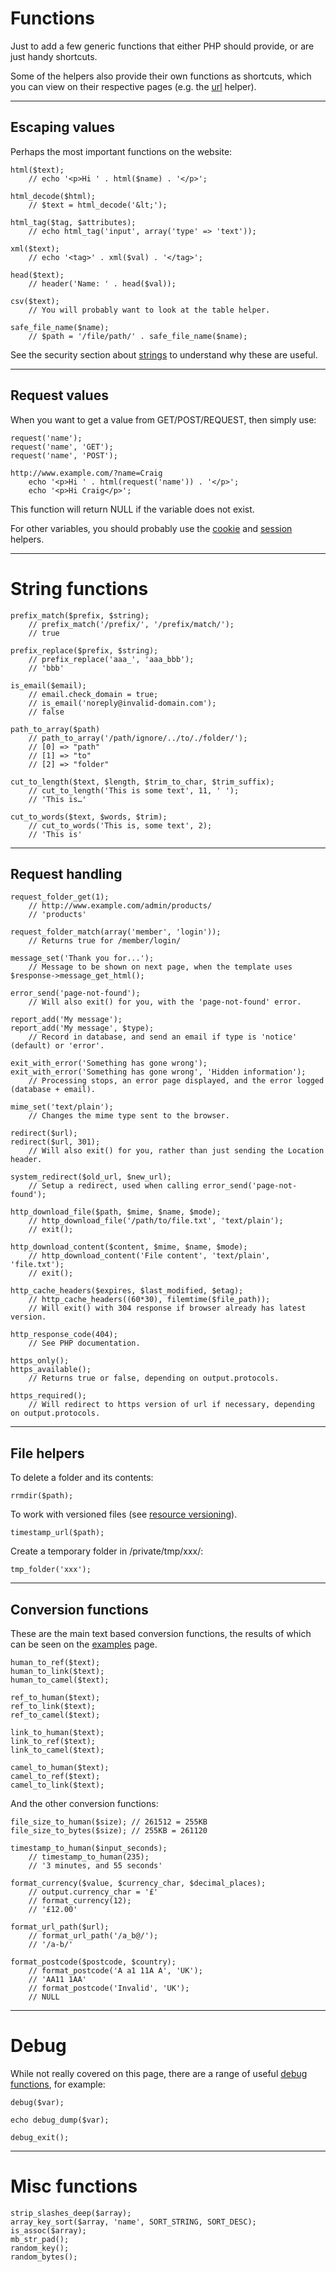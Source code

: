 # Functions

Just to add a few generic functions that either PHP should provide, or are just handy shortcuts.

Some of the helpers also provide their own functions as shortcuts, which you can view on their respective pages (e.g. the [url](../../doc/helpers/url.md) helper).

---

## Escaping values

Perhaps the most important functions on the website:

	html($text);
		// echo '<p>Hi ' . html($name) . '</p>';

	html_decode($html);
		// $text = html_decode('&lt;');

	html_tag($tag, $attributes);
		// echo html_tag('input', array('type' => 'text'));

	xml($text);
		// echo '<tag>' . xml($val) . '</tag>';

	head($text);
		// header('Name: ' . head($val));

	csv($text);
		// You will probably want to look at the table helper.

	safe_file_name($name);
		// $path = '/file/path/' . safe_file_name($name);

See the security section about [strings](../../doc/security/strings.md) to understand why these are useful.

---

## Request values

When you want to get a value from GET/POST/REQUEST, then simply use:

	request('name');
	request('name', 'GET');
	request('name', 'POST');

	http://www.example.com/?name=Craig
		echo '<p>Hi ' . html(request('name')) . '</p>';
		echo '<p>Hi Craig</p>';

This function will return NULL if the variable does not exist.

For other variables, you should probably use the [cookie](../../doc/system/cookie.md) and [session](../../doc/system/session.md) helpers.

---

# String functions

	prefix_match($prefix, $string);
		// prefix_match('/prefix/', '/prefix/match/');
		// true

	prefix_replace($prefix, $string);
		// prefix_replace('aaa_', 'aaa_bbb');
		// 'bbb'

	is_email($email);
		// email.check_domain = true;
		// is_email('noreply@invalid-domain.com');
		// false

	path_to_array($path)
		// path_to_array('/path/ignore/../to/./folder/');
		// [0] => "path"
		// [1] => "to"
		// [2] => "folder"

	cut_to_length($text, $length, $trim_to_char, $trim_suffix);
		// cut_to_length('This is some text', 11, ' ');
		// 'This is…'

	cut_to_words($text, $words, $trim);
		// cut_to_words('This is, some text', 2);
		// 'This is'

---

## Request handling

	request_folder_get(1);
		// http://www.example.com/admin/products/
		// 'products'

	request_folder_match(array('member', 'login'));
		// Returns true for /member/login/

	message_set('Thank you for...');
		// Message to be shown on next page, when the template uses $response->message_get_html();

	error_send('page-not-found');
		// Will also exit() for you, with the 'page-not-found' error.

	report_add('My message');
	report_add('My message', $type);
		// Record in database, and send an email if type is 'notice' (default) or 'error'.

	exit_with_error('Something has gone wrong');
	exit_with_error('Something has gone wrong', 'Hidden information');
		// Processing stops, an error page displayed, and the error logged (database + email).

	mime_set('text/plain');
		// Changes the mime type sent to the browser.

	redirect($url);
	redirect($url, 301);
		// Will also exit() for you, rather than just sending the Location header.

	system_redirect($old_url, $new_url);
		// Setup a redirect, used when calling error_send('page-not-found');

	http_download_file($path, $mime, $name, $mode);
		// http_download_file('/path/to/file.txt', 'text/plain');
		// exit();

	http_download_content($content, $mime, $name, $mode);
		// http_download_content('File content', 'text/plain', 'file.txt');
		// exit();

	http_cache_headers($expires, $last_modified, $etag);
		// http_cache_headers((60*30), filemtime($file_path));
		// Will exit() with 304 response if browser already has latest version.

	http_response_code(404);
		// See PHP documentation.

	https_only();
	https_available();
		// Returns true or false, depending on output.protocols.

	https_required();
		// Will redirect to https version of url if necessary, depending on output.protocols.

---

## File helpers

To delete a folder and its contents:

	rrmdir($path);

To work with versioned files (see [resource versioning](../../doc/setup/resources.md)).

	timestamp_url($path);

Create a temporary folder in /private/tmp/xxx/:

	tmp_folder('xxx');

---

## Conversion functions

These are the main text based conversion functions, the results of which can be seen on the [examples](/examples/conversions/) page.

	human_to_ref($text);
	human_to_link($text);
	human_to_camel($text);

	ref_to_human($text);
	ref_to_link($text);
	ref_to_camel($text);

	link_to_human($text);
	link_to_ref($text);
	link_to_camel($text);

	camel_to_human($text);
	camel_to_ref($text);
	camel_to_link($text);

And the other conversion functions:

	file_size_to_human($size); // 261512 = 255KB
	file_size_to_bytes($size); // 255KB = 261120

	timestamp_to_human($input_seconds);
		// timestamp_to_human(235);
		// '3 minutes, and 55 seconds'

	format_currency($value, $currency_char, $decimal_places);
		// output.currency_char = '£'
		// format_currency(12);
		// '£12.00'

	format_url_path($url);
		// format_url_path('/a_b@/');
		// '/a-b/'

	format_postcode($postcode, $country);
		// format_postcode('A a1 11A A', 'UK');
		// 'AA11 1AA'
		// format_postcode('Invalid', 'UK');
		// NULL

---

# Debug

While not really covered on this page, there are a range of useful [debug functions](../../doc/setup/debug.md), for example:

	debug($var);

	echo debug_dump($var);

	debug_exit();

---

# Misc functions

	strip_slashes_deep($array);
	array_key_sort($array, 'name', SORT_STRING, SORT_DESC);
	is_assoc($array);
	mb_str_pad();
	random_key();
	random_bytes();
